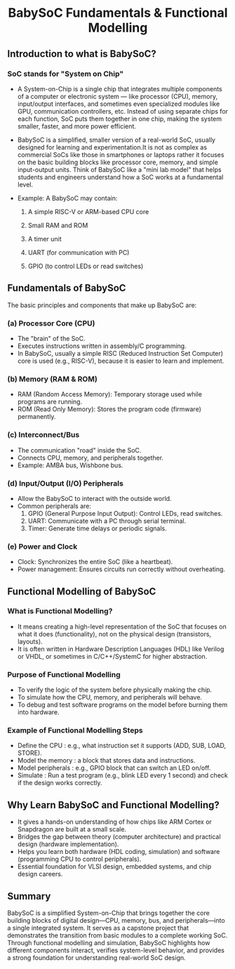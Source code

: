<div align="center">

# BabySoC Fundamentals & Functional Modelling

</div>

## Introduction to what is BabySoC?
### SoC stands for "System on Chip"
- A System-on-Chip is a single chip that integrates multiple components of a computer or electronic system — like processor (CPU), memory, input/output interfaces, and sometimes even specialized modules like GPU, communication controllers, etc.
Instead of using separate chips for each function, SoC puts them together in one chip, making the system smaller, faster, and more power efficient.
- BabySoC is a simplified, smaller version of a real-world SoC, usually designed for learning and experimentation.It is not as complex as commercial SoCs like those in smartphones or laptops rather it focuses on the basic building blocks like processor core, memory, and simple input-output units.
Think of BabySoC like a "mini lab model" that helps students and engineers understand how a SoC works at a fundamental level.
- Example: A BabySoC may contain:
  
  1. A simple RISC-V or ARM-based CPU core
  
  2. Small RAM and ROM
  
  3. A timer unit
  
  4. UART (for communication with PC)
  
  5. GPIO (to control LEDs or read switches)

## Fundamentals of BabySoC
The basic principles and components that make up BabySoC are:
### (a) Processor Core (CPU)
- The "brain" of the SoC.
- Executes instructions written in assembly/C programming.
- In BabySoC, usually a simple RISC (Reduced Instruction Set Computer) core is used (e.g., RISC-V), because it is easier to learn and implement.
### (b) Memory (RAM & ROM)
- RAM (Random Access Memory): Temporary storage used while programs are running.
- ROM (Read Only Memory): Stores the program code (firmware) permanently.
### (c) Interconnect/Bus
- The communication "road" inside the SoC.
- Connects CPU, memory, and peripherals together.
- Example: AMBA bus, Wishbone bus.
### (d) Input/Output (I/O) Peripherals
- Allow the BabySoC to interact with the outside world.
- Common peripherals are:
  1. GPIO (General Purpose Input Output): Control LEDs, read switches.
  2. UART: Communicate with a PC through serial terminal.
  3. Timer: Generate time delays or periodic signals.
### (e) Power and Clock
- Clock: Synchronizes the entire SoC (like a heartbeat).
- Power management: Ensures circuits run correctly without overheating.
  
## Functional Modelling of BabySoC
### What is Functional Modelling?
- It means creating a high-level representation of the SoC that focuses on what it does (functionality), not on the physical design (transistors, layouts).
- It is often written in Hardware Description Languages (HDL) like Verilog or VHDL, or sometimes in C/C++/SystemC for higher abstraction.
### Purpose of Functional Modelling
- To verify the logic of the system before physically making the chip.
- To simulate how the CPU, memory, and peripherals will behave.
- To debug and test software programs on the model before burning them into hardware.
### Example of Functional Modelling Steps
- Define the CPU : e.g., what instruction set it supports (ADD, SUB, LOAD, STORE).
- Model the memory : a block that stores data and instructions.
- Model peripherals : e.g., GPIO block that can switch an LED on/off.
- Simulate : Run a test program (e.g., blink LED every 1 second) and check if the design works correctly.

## Why Learn BabySoC and Functional Modelling?
- It gives a hands-on understanding of how chips like ARM Cortex or Snapdragon are built at a small scale.
- Bridges the gap between theory (computer architecture) and practical design (hardware implementation).
- Helps you learn both hardware (HDL coding, simulation) and software (programming CPU to control peripherals).
- Essential foundation for VLSI design, embedded systems, and chip design careers.

## Summary
BabySoC is a simplified System-on-Chip that brings together the core building blocks of digital design—CPU, memory, bus, and peripherals—into a single integrated system. It serves as a capstone project that demonstrates the transition from basic modules to a complete working SoC. Through functional modelling and simulation, BabySoC highlights how different components interact, verifies system-level behavior, and provides a strong foundation for understanding real-world SoC design.
 







